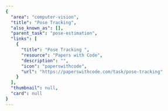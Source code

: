 ```yaml
---
{
  "area": "computer-vision",
  "title": "Pose Tracking",
  "also_known_as": [],
  "parent_task": "pose-estimation",
  "links": [
    {
      "title": "Pose Tracking ",
      "resource": "Papers with Code",
      "description": "",
      "icon": "paperswithcode",
      "url": "https://paperswithcode.com/task/pose-tracking"
    }
  ],
  "thumbnail": null,
  "card": null
}
---
```


